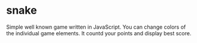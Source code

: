 # snake
Simple well known game written in JavaScript. You can change colors of the individual game elements. It countd your points and display best score.
